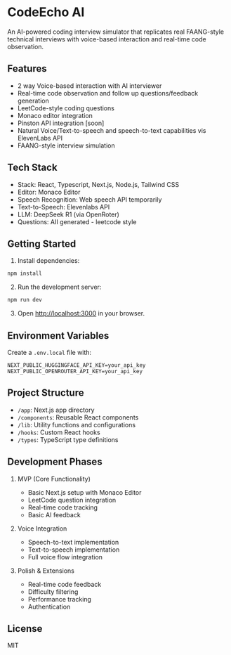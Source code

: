 # CodeEcho AI

An AI-powered coding interview simulator that replicates real FAANG-style technical interviews with voice-based interaction and real-time code observation.

## Features

- 2 way Voice-based interaction with AI interviewer
- Real-time code observation and follow up questions/feedback generation
- LeetCode-style coding questions
- Monaco editor integration
-  Pinston API integration [soon]
- Natural Voice/Text-to-speech and speech-to-text capabilities vis ElevenLabs API
- FAANG-style interview simulation

## Tech Stack

- Stack: React, Typescript, Next.js, Node.js,  Tailwind CSS
- Editor: Monaco Editor
- Speech Recognition: Web speech API temporarily
- Text-to-Speech: Elevenlabs API
- LLM: DeepSeek R1 (via OpenRoter)
- Questions: AII generated - leetcode style

## Getting Started

1. Install dependencies:
```bash
npm install
```

2. Run the development server:
```bash
npm run dev
```

3. Open [http://localhost:3000](http://localhost:3000) in your browser.

## Environment Variables

Create a `.env.local` file with:
```
NEXT_PUBLIC_HUGGINGFACE_API_KEY=your_api_key
NEXT_PUBLIC_OPENROUTER_API_KEY=your_api_key
```

## Project Structure

- `/app`: Next.js app directory
- `/components`: Reusable React components
- `/lib`: Utility functions and configurations
- `/hooks`: Custom React hooks
- `/types`: TypeScript type definitions

## Development Phases

1. MVP (Core Functionality)
   - Basic Next.js setup with Monaco Editor
   - LeetCode question integration
   - Real-time code tracking
   - Basic AI feedback

2. Voice Integration
   - Speech-to-text implementation
   - Text-to-speech implementation
   - Full voice flow integration

3. Polish & Extensions
   - Real-time code feedback
   - Difficulty filtering
   - Performance tracking
   - Authentication

## License

MIT
